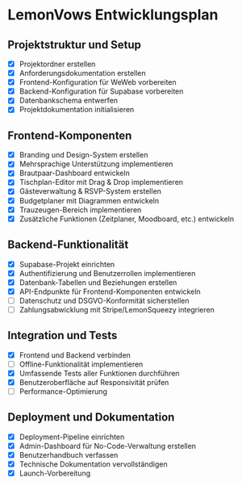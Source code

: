 # LemonVows Entwicklungsplan

## Projektstruktur und Setup
- [x] Projektordner erstellen
- [x] Anforderungsdokumentation erstellen
- [x] Frontend-Konfiguration für WeWeb vorbereiten
- [x] Backend-Konfiguration für Supabase vorbereiten
- [x] Datenbankschema entwerfen
- [x] Projektdokumentation initialisieren

## Frontend-Komponenten
- [x] Branding und Design-System erstellen
- [x] Mehrsprachige Unterstützung implementieren
- [x] Brautpaar-Dashboard entwickeln
- [x] Tischplan-Editor mit Drag & Drop implementieren
- [x] Gästeverwaltung & RSVP-System erstellen
- [x] Budgetplaner mit Diagrammen entwickeln
- [x] Trauzeugen-Bereich implementieren
- [x] Zusätzliche Funktionen (Zeitplaner, Moodboard, etc.) entwickeln

## Backend-Funktionalität
- [x] Supabase-Projekt einrichten
- [x] Authentifizierung und Benutzerrollen implementieren
- [x] Datenbank-Tabellen und Beziehungen erstellen
- [x] API-Endpunkte für Frontend-Komponenten entwickeln
- [ ] Datenschutz und DSGVO-Konformität sicherstellen
- [ ] Zahlungsabwicklung mit Stripe/LemonSqueezy integrieren

## Integration und Tests
- [x] Frontend und Backend verbinden
- [ ] Offline-Funktionalität implementieren
- [x] Umfassende Tests aller Funktionen durchführen
- [x] Benutzeroberfläche auf Responsivität prüfen
- [ ] Performance-Optimierung

## Deployment und Dokumentation
- [x] Deployment-Pipeline einrichten
- [x] Admin-Dashboard für No-Code-Verwaltung erstellen
- [x] Benutzerhandbuch verfassen
- [x] Technische Dokumentation vervollständigen
- [x] Launch-Vorbereitung
